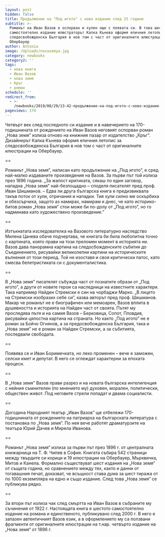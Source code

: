 ```yaml
---
layout: post
hidden: false
title: Продължение на "Под игото" с ново издание след 25 години
subtitle: >-
  Романът на Иван Вазов е оспорван и хулен още с появата си. В това шесто
  самостоятелно издание илюстраторът Капка Кънева оформя епичния летопис за
  следосвобожденска България в нов том с част от оригиналните илюстрации на
  Обербауер
author: Antonia
image: /Uploads/novazemya.jpg
category: newbooks
category2: ''
tags:
  - нова книга
  - Иван Вазов
  - нова земя
  - Кръг
  - роман
schedule: ''
redirect_from:
  - >-
    /newbooks/2019/08/29/13-42-продължение-на-под-игото-с-ново-издание-след-25-години
pageviews: 174
---
```

Четвърт век след последното си издание и в навечерието на 170-годишнината от рождението на Иван Вазов неговият оспорван роман „Нова земя” излиза отново на книжния пазар от издателство „Кръг”. Дизайнерът Капка Кънева оформя епичния летопис за следосвобожденска България в нов том с част от оригиналните илюстрации на Обербауер. 

\==

Романът „Нова земя”, написан като продължение на „Под игото”, е сред най-малко издаваните произведения на Вазов. За първи път той излиза през 1896 година. „За жалост критиката, сякаш по един заговор, нападна „Нова земя” най-безпощадно – споделя писателят пред проф. Иван Шишманов. – Едва ли друга българска книга е предизвиквала такъв поток от хули, отричания и нападки. Тия хули силно ме оскърбиха и обезсърчиха, защото аз намирах, намирам и днес, че като историко-битов роман „Нова земя” стои може би по-долу от „Под игото”, но го надминава като художествено произведение.” 

\==

Изтъкнатата изследователка на Вазовото литературно наследство Милена Цанева обаче подчертава, че книгата би била любопитна точно с картината, която прави на този преломен момент в историята ни. Вазов дава панорамна картина на следосбожденските събития до Съединението, рисувайки великолепни картини на историческите вълнения от този период. Той не изоставя и своя критически патос, като смесва белетристиката си с документалистика. 

\==

В „Нова земя” писателят събужда част от познатите образи от „Под игото”, а други от новите герои са наследници на известните характери. Така например Найден Стремски е син на чорбаджи Марко. „В лицето на Стремски изобразих себе си”, казва авторът пред проф. Шишманов. Макар че романът не е биографичен или мемоарен, Вазов вплита в душевността и историята на Найден част от своята. Пътят му проследява пътя и на самия Вазов – Берковица, Сопот, Пловдив, рисувайки цялостна картина на страната. Но както „Под игото” не е роман за Бойчо Огнянов, а за предосвобожденска България, така и „Нова земя” не е роман за Найден Стремски, а за събитията, последвали свободата. 

\==

Появява се и Иван Боримечката, но леко променен – вече е заможен, селски кмет и депутат. В него се оглеждат характерни за епохата процеси. 

\==

В „Нова земя” Вазов прави разрез и на новата българска интелигенция с нейния съмнителен (по мнението му) духовен, морален, политически, обществен живот. Под неговите стрели попадат и двама социалисти.

\==

Догодина Народният театър „Иван Вазов” ще отбележи 170-годишнината от рождението на патриарха на българската литература с постановка по „Нова земя”. По нея вече работят драматурзите на театъра Юрий Дачев и Мирела Иванова.

\==

Романът „Нова земя“ излиза за първи път през 1896 г. от централната книжарница на Т. Ф. Чипев в София. Книгата събира 542 страници между твърдите си корици и 19 илюстрации на Обербауер, Мърквичка, Митов и Канела. Формално съществуват шест издания на „Нова земя“ от същата година, но сравнението между тях, както и данни от тогавашния печат, доказват, че всъщност става дума за шест тиража от по 1000 екземпляра на едно и също издание. След това „Нова земя“ се публикува рядко. 

\==

За втори път излиза чак след смъртта на Иван Вазов в събраните му съчинения от 1922 г. Настоящата книга е шестото самостоятелно издание на романа и единственото, публикувано след 2000 г. В него е запазен автентичният Вазов език, а в оформлението му са ползвани фрагменти от оригиналните илюстрации на т.нар. четвърто издание на „Нова земя“ от 1896 г.
